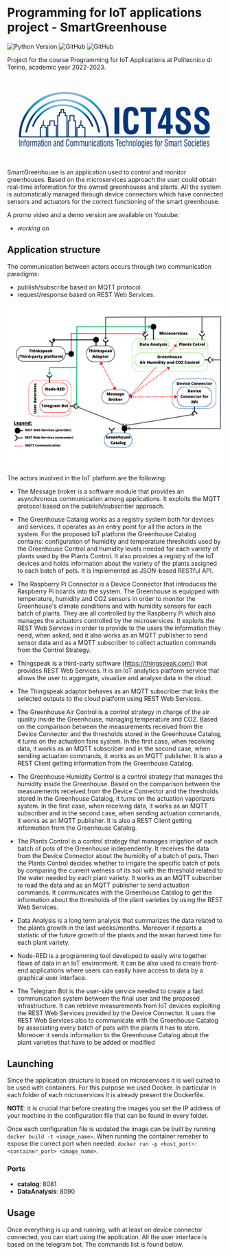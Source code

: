 # Programming for IoT applications project - SmartGreenhouse

![Python Version](https://img.shields.io/badge/python-3.11%20-informational?style=flat&logo=python&logoColor=white)
![GitHub](https://img.shields.io/github/contributors/Smart-greenhouse-for-IoT/SmartGreenhouse?style=flat&logo=github)
![GitHub](https://img.shields.io/github/license/Smart-greenhouse-for-IoT/SmartGreenhouse?style=flat)

Project for the course Programming for IoT Applications at Politecnico di Torino, academic year 2022-2023.

![ICT4SS_logo](/images/ict4ss_logo.jpg "Ict for Smart Societies")

SmartGreenhouse is an application used to control and monitor greenhouses. Based on the microservices approach the user could obtain real-time information for the owned greenhouses and plants. All the system is automatically managed through device connectors which have connected sensors and actuators for the correct functioning of the smart greenhouse.

A promo video and a demo version are available on Youtube: 
- *working on*


## Application structure

The communication between actors occurs through two communication paradigms:
- publish/subscribe based on MQTT protocol.
- request/response based on REST Web Services.

<img src="proposal/GreenHouse_diagram.png">

The actors involved in the IoT platform are the following:

- The Message broker is a software module that provides an asynchronous communication 
among applications. It exploits the MQTT protocol based on the publish/subscriber approach.

- The Greenhouse Catalog works as a registry system both for devices and services. It 
operates as an entry point for all the actors in the system. For the proposed IoT platform the 
Greenhouse Catalog contains: configuration of humidity and temperature thresholds used by 
the Greenhouse Control and humidity levels needed for each variety of plants used by the 
Plants Control. It also provides a registry of the IoT devices and holds information about the 
variety of the plants assigned to each batch of pots. It is implemented as JSON-based RESTful 
API.

- The Raspberry Pi Connector is a Device Connector that introduces the Raspberry Pi boards 
into the system. The Greenhouse is equipped with temperature, humidity and CO2 sensors in 
order to monitor the Greenhouse's climate conditions and with humidity sensors for each batch 
of plants. They are all controlled by the Raspberry Pi which also manages the actuators 
controlled by the microservices. It exploits the REST Web Services in order to provide to the 
users the information they need, when asked, and it also works as an MQTT publisher to send 
sensor data and as a MQTT subscriber to collect actuation commands from the Control 
Strategy.

- Thingspeak is a third-party software (https://thingspeak.com/) that provides REST Web Services. It 
is an IoT analytics platform service that allows the user to aggregate, visualize and analyse data in the 
cloud.

- The Thingspeak adaptor behaves as an MQTT subscriber that links the selected outputs to the cloud 
platform using REST Web Services.

- The Greenhouse Air Control is a control strategy in charge of the air quality inside the 
Greenhouse, managing temperature and CO2. Based on the comparison between the 
measurements received from the Device Connector and the thresholds stored in the 
Greenhouse Catalog, it turns on the actuation fans system. In the first case, when receiving 
data, it works as an MQTT subscriber and in the second case, when sending actuation 
commands, it works as an MQTT publisher. It is also a REST Client getting information from 
the Greenhouse Catalog.

- The Greenhouse Humidity Control is a control strategy that manages the humidity inside 
the Greenhouse. Based on the comparison between the measurements received from the 
Device Connector and the thresholds stored in the Greenhouse Catalog, it turns on the 
actuation vaporizers system. In the first case, when receiving data, it works as an MQTT 
subscriber and in the second case, when sending actuation commands, it works as an MQTT 
publisher. It is also a REST Client getting information from the Greenhouse Catalog.

- The Plants Control is a control strategy that manages irrigation of each batch of pots of the 
Greenhouse independently. It receives the data from the Device Connector about the humidity 
of a batch of pots. Then the Plants Control decides whether to irrigate the specific batch of 
pots by comparing the current wetness of its soil with the threshold related to the water needed 
by each plant variety. It works as an MQTT subscriber to read the data and as an MQTT 
publisher to send actuation commands. It communicates with the Greenhouse Catalog to get 
the information about the thresholds of the plant varieties by using the REST Web Services.
- Data Analysis is a long term analysis that summarizes the data related to the plants growth 
in the last weeks/months. Moreover it reports a statistic of the future growth of the plants and 
the mean harvest time for each plant variety.
 
- Node-RED is a programming tool developed to easily wire together flows of data in an IoT 
environment. It can be also used to create front-end applications where users can easily have 
access to data by a graphical user interface.

- The Telegram Bot is the user-side service needed to create a fast communication system 
between the final user and the proposed infrastructure. It can retrieve measurements from IoT 
devices exploiting the REST Web Services provided by the Device Connector. It uses the 
REST Web Services also to communicate with the Greenhouse Catalog by associating every 
batch of pots with the plants it has to store. Moreover it sends information to the Greenhouse 
Catalog about the plant varieties that have to be added or modified

## Launching
Since the application structure is based on microservices it is well suited to be used with containers. For this purpose we used Docker. In particular in each folder of each microservices it is already present the Dockerfile. 

**NOTE**: it is crucial that before creating the images you set the IP address of your machine in the configuration file that can be found in every folder.

Once each configuration file is updated the image can be built by running `docker build -t <image_name>`.
When running the container remeber to expose the correct port when needed: `docker run -p <host_port>:<container_port> <image_name>`.
### Ports
- **catalog**: 8081 
- **DataAnalysis**: 8090

## Usage
Once everything is up and running, with at least on device connector connected, you can start using the application.
All the user interface is based on the telegram bot. The commands list is found below.





